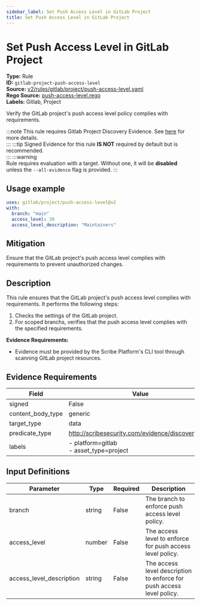 ```yaml
---
sidebar_label: Set Push Access Level in GitLab Project
title: Set Push Access Level in GitLab Project
---  
```

# Set Push Access Level in GitLab Project  
**Type:** Rule  
**ID:** `gitlab-project-push-access-level`  
**Source:** [v2/rules/gitlab/project/push-access-level.yaml](https://github.com/scribe-public/sample-policies/blob/main/v2/rules/gitlab/project/push-access-level.yaml)  
**Rego Source:** [push-access-level.rego](https://github.com/scribe-public/sample-policies/blob/main/v2/rules/gitlab/project/push-access-level.rego)  
**Labels:** Gitlab, Project  

Verify the GitLab project's push access level policy complies with requirements.

:::note 
This rule requires Gitlab Project Discovery Evidence. See [here](/docs/platforms/discover#gitlab-discovery) for more details.  
::: 
:::tip 
Signed Evidence for this rule **IS NOT** required by default but is recommended.  
::: 
:::warning  
Rule requires evaluation with a target. Without one, it will be **disabled** unless the `--all-evidence` flag is provided.
::: 

## Usage example

```yaml
uses: gitlab/project/push-access-level@v2
with:
  branch: "main"
  access_level: 30
  access_level_description: "Maintainers"
```

## Mitigation  
Ensure that the GitLab project's push access level complies with requirements to prevent unauthorized changes.


## Description  
This rule ensures that the GitLab project's push access level complies with requirements.
It performs the following steps:

1. Checks the settings of the GitLab project.
2. For scoped branchs, verifies that the push access level complies with the specified requirements.

**Evidence Requirements:**
- Evidence must be provided by the Scribe Platform's CLI tool through scanning GitLab project resources.  

## Evidence Requirements  
| Field | Value |
|-------|-------|
| signed | False |
| content_body_type | generic |
| target_type | data |
| predicate_type | http://scribesecurity.com/evidence/discovery/v0.1 |
| labels | - platform=gitlab<br/>- asset_type=project |

## Input Definitions  
| Parameter | Type | Required | Description |
|-----------|------|----------|-------------|
| branch | string | False | The branch to enforce push access level policy. |
| access_level | number | False | The access level to enforce for push access level policy. |
| access_level_description | string | False | The access level description to enforce for push access level policy. |

